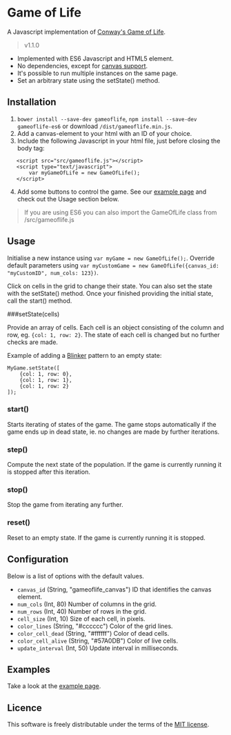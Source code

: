# Game of Life
A Javascript implementation of [Conway's Game of Life](https://en.wikipedia.org/wiki/Conway%27s_Game_of_Life).
>v1.1.0

* Implemented with ES6 Javascript and HTML5 <canvas> element.
* No dependencies, except for [canvas support](http://caniuse.com/#feat=canvas).
* It's possible to run multiple instances on the same page.
* Set an arbitrary state using the setState() method.

## Installation
1. `bower install --save-dev gameoflife`, `npm install --save-dev gameoflife-es6` or download `/dist/gameoflife.min.js`.
2. Add a canvas-element to your html with an ID of your choice.  
3. Include the following Javascript in your html file, just before closing the body tag:
 ```
    <script src="src/gameoflife.js"></script>
    <script type="text/javascript">
        var myGameOfLife = new GameOfLife();
    </script>
``` 
4. Add some buttons to control the game. See our [example page](http://htmlpreview.github.io/?https://github.com/barryvanveen/gameoflife/blob/master/example.html) and check out the Usage section below.

>If you are using ES6 you can also import the GameOfLife class from /src/gameoflife.js

## Usage
Initialise a new instance using `var myGame = new GameOfLife();`. Override default parameters using `var myCustomGame
 = new GameOfLife({canvas_id: "myCustomID", num_cols: 123})`.
 
Click on cells in the grid to change their state. You can also set the state with the setState() method. Once your 
finished providing the initial state, call the start() method. 
 
###setState(cells)

Provide an array of cells. Each cell is an object consisting of the column and row, eg. `{col: 1, row: 2}`. The state
 of each cell is changed but no further checks are made. 
 
Example of adding a [Blinker](http://www.conwaylife.com/wiki/Blinker) pattern to an empty state:
```
MyGame.setState([
    {col: 1, row: 0},
    {col: 1, row: 1},
    {col: 1, row: 2}
]);
```

### start()
Starts iterating of states of the game. The game stops automatically if the game ends up in dead state, ie. no 
changes are made by further iterations. 

### step()
Compute the next state of the population. If the game is currently running it is stopped after this iteration. 

### stop()
Stop the game from iterating any further.

### reset()
Reset to an empty state. If the game is currently running it is stopped.

## Configuration
Below is a list of options with the default values.

* `canvas_id` (String, "gameoflife_canvas") ID that identifies the canvas element. 
* `num_cols` (Int, 80) Number of columns in the grid.  
* `num_rows` (Int, 40) Number of rows in the grid.
* `cell_size` (Int, 10) Size of each cell, in pixels.
* `color_lines` (String, "#cccccc") Color of the grid lines.
* `color_cell_dead` (String, "#ffffff") Color of dead cells.
* `color_cell_alive` (String, "#57A0DB") Color of live cells.
* `update_interval` (Int, 50) Update interval in milliseconds.

## Examples
Take a look at the [example page](http://htmlpreview.github.io/?https://github.com/barryvanveen/gameoflife/blob/master/example.html).

## Licence
This software is freely distributable under the terms of the [MIT license](LICENCE).
